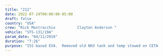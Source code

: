 ```yaml
---
title: "212"
date: 2022-07-24T00:00:00-05:00
draft: false
country: "USA"
crew: "Rick Mastracchio          Clayton Anderson "
vehicle: "STS-131/19A"
param_date: "04/11/2010"
duration: "7:26"
purpose: "ISS based EVA.  Removed old NH3 tank and temp stowed on CETA cart.  Overcame a troublesome bolt and installed new NH3 tank/cables.  Installed 2 radiator grapple beams and relocated a foot restraint"
---
```

